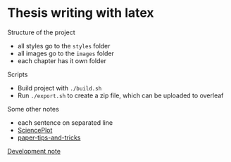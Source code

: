 # Thesis writing with latex

Structure of the project

- all styles go to the `styles` folder
- all images go to the `images` folder
- each chapter has it own folder

Scripts

- Build project with `./build.sh`
- Run `./export.sh` to create a zip file, which can be uploaded to overleaf

Some other notes

- each sentence on separated line
- [SciencePlot](https://github.com/garrettj403/SciencePlots/wiki/Gallery)
- [paper-tips-and-tricks](https://github.com/Wookai/paper-tips-and-tricks)

[Development note](development.md)
